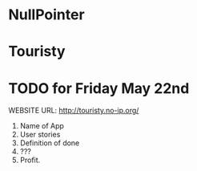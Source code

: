 # NullPointer
# Touristy
# TODO for Friday May 22nd

WEBSITE URL:
http://touristy.no-ip.org/

1. Name of App
2. User stories
3. Definition of done
4. ???
5. Profit.
